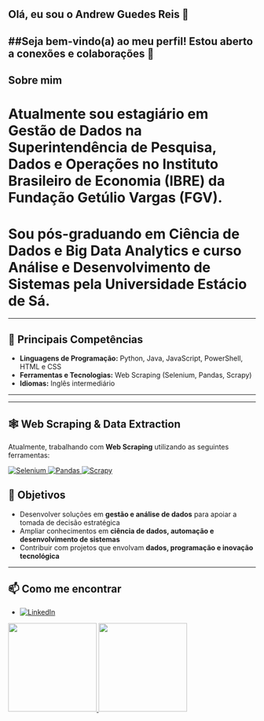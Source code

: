 ## Olá, eu sou o Andrew Guedes Reis 👋
##Seja bem-vindo(a) ao meu perfil! Estou aberto a conexões e colaborações 🤝  
---

## Sobre mim

# Atualmente sou estagiário em **Gestão de Dados** na Superintendência de Pesquisa, Dados e Operações no **Instituto Brasileiro de Economia (IBRE)** da **Fundação Getúlio Vargas (FGV)**.

# Sou pós-graduando em **Ciência de Dados e Big Data Analytics** e curso **Análise e Desenvolvimento de Sistemas** pela **Universidade Estácio de Sá**.

---

## 🚀 Principais Competências

- **Linguagens de Programação:** Python, Java, JavaScript, PowerShell, HTML e CSS  
- **Ferramentas e Tecnologias:** Web Scraping (Selenium, Pandas, Scrapy)  
- **Idiomas:** Inglês intermediário  

---
---

## 🕸️ Web Scraping & Data Extraction

Atualmente, trabalhando com **Web Scraping** utilizando as seguintes ferramentas:

<a href="https://www.selenium.dev/" target="_blank" rel="noopener noreferrer">
  <img src="https://img.shields.io/badge/Selenium-43B02A?style=for-the-badge&logo=selenium&logoColor=white" alt="Selenium" />
</a>
<a href="https://pandas.pydata.org/" target="_blank" rel="noopener noreferrer">
  <img src="https://img.shields.io/badge/Pandas-150458?style=for-the-badge&logo=pandas&logoColor=white" alt="Pandas" />
</a>
<a href="https://scrapy.org/" target="_blank" rel="noopener noreferrer">
  <img src="https://img.shields.io/badge/Scrapy-050505?style=for-the-badge&logo=scrapy&logoColor=white" alt="Scrapy" />
</a>

## 🎯 Objetivos

- Desenvolver soluções em **gestão e análise de dados** para apoiar a tomada de decisão estratégica  
- Ampliar conhecimentos em **ciência de dados, automação e desenvolvimento de sistemas**  
- Contribuir com projetos que envolvam **dados, programação e inovação tecnológica**

---

## 📫 Como me encontrar

- <a href="https://www.linkedin.com/in/andrew-guedes-reis" target="_blank" rel="noopener noreferrer">
  <img src="https://img.shields.io/badge/-LinkedIn-%230077B5?style=for-the-badge&logo=linkedin&logoColor=white" alt="LinkedIn" />
</a>


<div>
  <a href="https://github.com/AndrewGReis">
  <img height="180em" src="https://github-readme-stats.vercel.app/api?username=AndrewGReis&show_icons=true&theme=tokyonight&include_all_commits=true&count_private=true"/>
  <img height="180em" src="https://github-readme-stats.vercel.app/api/top-langs/?username=AndrewGReis&layout=compact&langs_count=6&theme=tokyonight"/>
 
 <br>
